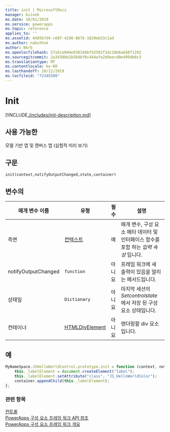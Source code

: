 ```yaml
---
title: init | MicrosoftDocs
manager: kvivek
ms.date: 10/01/2019
ms.service: powerapps
ms.topic: reference
applies_to: ''
ms.assetid: 4485b7d4-c68f-4298-8676-1820eb33c1ad
ms.author: nabuthuk
author: Nkrb
ms.openlocfilehash: 57a5ce0d4e930184bf42502f1dc16b6a648f1292
ms.sourcegitcommit: 2a3430bb1b56dbf6c444afe2b8eecd0e499db0c3
ms.translationtype: MT
ms.contentlocale: ko-KR
ms.lasthandoff: 10/12/2019
ms.locfileid: "72345500"
---
```

# <a name="init"></a>Init

[!INCLUDE[./includes/init-description.md](./includes/init-description.md)]

## <a name="available-for"></a>사용 가능한 

모델 기반 앱 및 캔버스 앱 (실험적 미리 보기)

## <a name="syntax"></a>구문

`init(context,notifyOutputChanged,state,container)`

## <a name="parameters"></a>변수의

| 매개 변수 이름|유형|필수|설명|
| ------------- |----|--------|-----------|
|측면|[컨텍스트](../context.md)|예|매개 변수, 구성 요소 메타 데이터 및 인터페이스 함수를 포함 하는 *입력 속성* 입니다.|
|notifyOutputChanged|`function`|아니요|프레임 워크에 새 출력이 있음을 알리는 메서드입니다.|
|상태일|`Dictionary`|아니요|마지막 세션의 *Setcontrolstate* 에서 저장 된 구성 요소 상태입니다.|
|컨테이너|[HTMLDivElement](https://developer.mozilla.org/docs/Web/API/HTMLDivElement)|아니요|렌더링할 div 요소입니다.|

## <a name="example"></a>예

```JavaScript
MyNameSpace.JSHelloWorldControl.prototype.init = function (context, notifyOutputChanged, state, container) {
    this._labelElement = document.createElement("label");
    this._labelElement.setAttribute("class", "JS_HelloWorldColor");
    container.appendChild(this._labelElement);
};
```

### <a name="related-topics"></a>관련 항목

[컨트롤](../control.md)<br/>
[PowerApps 구성 요소 프레임 워크 API 참조](../../reference/index.md)<br/>
[PowerApps 구성 요소 프레임 워크 개요](../../overview.md)
